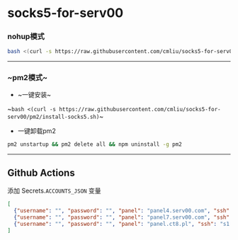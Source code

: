 # socks5-for-serv00


### nohup模式
```bash
bash <(curl -s https://raw.githubusercontent.com/cmliu/socks5-for-serv00/main/install-socks5.sh)
```
----
### ~pm2模式~
- ~一键安装~

~`bash <(curl -s https://raw.githubusercontent.com/cmliu/socks5-for-serv00/pm2/install-socks5.sh)`~


- 一键卸载pm2
```bash
pm2 unstartup && pm2 delete all && npm uninstall -g pm2
```
----
## Github Actions
添加 Secrets.`ACCOUNTS_JSON` 变量
```json
[
  {"username": "", "password": "", "panel": "panel4.serv00.com", "ssh": "s4.serv00.com"},
  {"username": "", "password": "", "panel": "panel7.serv00.com", "ssh": "s7.serv00.com"},
  {"username": "", "password": "", "panel": "panel.ct8.pl", "ssh": "s1.ct8.pl"}
]
```

